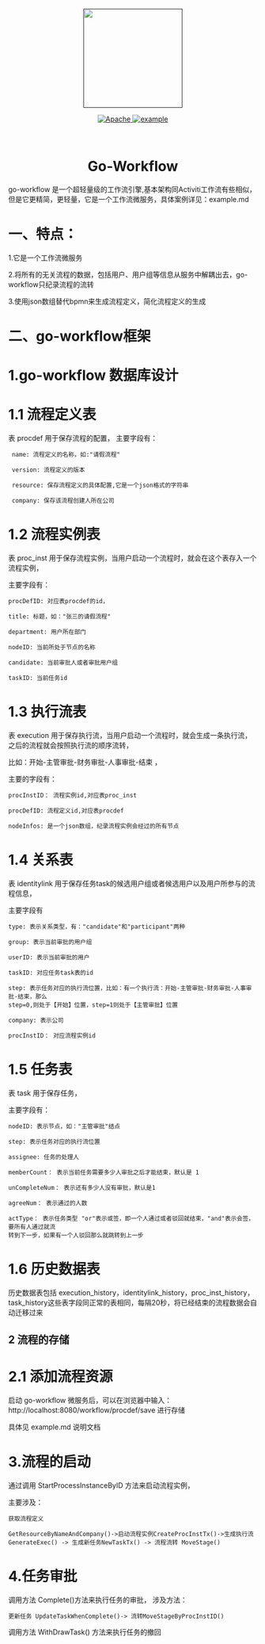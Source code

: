 <p align="center">
  <a href="">
    <img width="200" height="200" src="https://github.com/go-workflow/go-workflow/blob/master/images/go.jpg">
  </a>
</p>
<p align="center">
  <a href="https://www.apache.org/licenses/LICENSE-2.0.html">
    <img src="https://img.shields.io/badge/license-Apache%202-4EB1BA.svg" alt="Apache">
  </a>
  <a href="https://github.com/go-workflow/go-workflow/blob/master/EXAMPLE.md">
    <img src="https://img.shields.io/badge/go-documentation-blue.svg?style=flat-square" alt="example">
  </a>
</p>

<br>

<h1 align="center"><bold>Go-Workflow</bold></h1>

<p>go-workflow 是一个超轻量级的工作流引擎,基本架构同Activiti工作流有些相似，但是它更精简，更轻量，它是一个工作流微服务，具体案例详见：example.md</p>

# 一、特点：

  1.它是一个工作流微服务

  2.将所有的无关流程的数据，包括用户、用户组等信息从服务中解耦出去，go-workflow只纪录流程的流转
  
  3.使用json数组替代bpmn来生成流程定义，简化流程定义的生成

# 二、go-workflow框架
# 1.go-workflow 数据库设计
# 1.1 流程定义表
  表 procdef 用于保存流程的配置，
  主要字段有：

     name: 流程定义的名称，如:"请假流程"
     
     version: 流程定义的版本

     resource: 保存流程定义的具体配置,它是一个json格式的字符串

     company: 保存该流程创建人所在公司

# 1.2 流程实例表

  表 proc_inst 用于保存流程实例，当用户启动一个流程时，就会在这个表存入一个流程实例，

  主要字段有：

    procDefID: 对应表procdef的id，

    title: 标题，如："张三的请假流程"

    department: 用户所在部门

    nodeID: 当前所处于节点的名称

    candidate: 当前审批人或者审批用户组

    taskID: 当前任务id

# 1.3 执行流表
  表 execution 用于保存执行流，当用户启动一个流程时，就会生成一条执行流，之后的流程就会按照执行流的顺序流转，
  
  比如：开始-主管审批-财务审批-人事审批-结束 ，
  
  主要的字段有：

    procInstID： 流程实例id,对应表proc_inst

    procDefID: 流程定义id,对应表procdef

    nodeInfos: 是一个json数组，纪录流程实例会经过的所有节点

# 1.4 关系表
  表 identitylink 用于保存任务task的候选用户组或者候选用户以及用户所参与的流程信息，
  
  主要字段有

    type: 表示关系类型，有："candidate"和"participant"两种

    group: 表示当前审批的用户组

    userID: 表示当前审批的用户

    taskID: 对应任务task表的id

    step: 表示任务对应的执行流位置，比如：有一个执行流：开始-主管审批-财务审批-人事审批-结束，那么
    step=0,则处于【开始】位置，step=1则处于【主管审批】位置

    company: 表示公司

    procInstID： 对应流程实例id

# 1.5 任务表
  表 task 用于保存任务，
  
  主要字段有：

    nodeID: 表示节点，如："主管审批"结点

    step: 表示任务对应的执行流位置

    assignee: 任务的处理人

    memberCount： 表示当前任务需要多少人审批之后才能结束，默认是 1

    unCompleteNum： 表示还有多少人没有审批，默认是1

    agreeNum： 表示通过的人数

    actType： 表示任务类型 "or"表示或签，即一个人通过或者驳回就结束，"and"表示会签，要所有人通过就流
    转到下一步，如果有一个人驳回那么就跳转到上一步

# 1.6 历史数据表
  历史数据表包括 execution_history，identitylink_history，proc_inst_history，task_history这些表字段同正常的表相同，每隔20秒，将已经结束的流程数据会自动迁移过来
## 2 流程的存储
# 2.1 添加流程资源
  启动 go-workflow 微服务后，可以在浏览器中输入：http://localhost:8080/workflow/procdef/save 进行存储

  具体见 example.md 说明文档

# 3.流程的启动
  通过调用 StartProcessInstanceByID 方法来启动流程实例，
  
  主要涉及：

    获取流程定义
    
    GetResourceByNameAndCompany()->启动流程实例CreateProcInstTx()->生成执行流GenerateExec() -> 生成新任务NewTaskTx() -> 流程流转 MoveStage()

# 4.任务审批
  调用方法 Complete()方法来执行任务的审批，
  涉及方法：

    更新任务 UpdateTaskWhenComplete()-> 流转MoveStageByProcInstID()

  调用方法 WithDrawTask() 方法来执行任务的撤回
   
